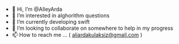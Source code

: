 - 👋 Hi, I’m @AlleyArda
- 👀 I’m interested in alghorithm questions
- 🌱 I’m currently developing swift
- 💞️ I’m looking to collaborate on somewhere to help in my progress
- 📫 How to reach me ... ( aliardakulaksiz@gmail.com )

<!---
AlleyArda/AlleyArda is a ✨ special ✨ repository because its `README.md` (this file) appears on your GitHub profile.
You can click the Preview link to take a look at your changes.
--->
